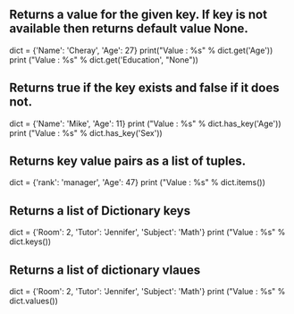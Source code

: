 ## Returns a value for the given key. If key is not available then returns default value None.

dict = {'Name': 'Cheray', 'Age': 27}
print("Value : %s" %  dict.get('Age')) 
print ("Value : %s" %  dict.get('Education', "None"))



## Returns true if the key exists and false if it does not.
dict = {'Name': 'Mike', 'Age': 11}
print ("Value : %s" %  dict.has_key('Age'))
print ("Value : %s" %  dict.has_key('Sex'))




## Returns key value pairs as a list of tuples.
dict = {'rank': 'manager', 'Age': 47}
print ("Value : %s" %  dict.items())




## Returns a list of Dictionary keys
dict = {'Room': 2, 'Tutor': 'Jennifer', 'Subject': 'Math'}
print ("Value : %s" %  dict.keys())




## Returns a list of dictionary vlaues
dict = {'Room': 2, 'Tutor': 'Jennifer', 'Subject': 'Math'}
print ("Value : %s" %  dict.values())

